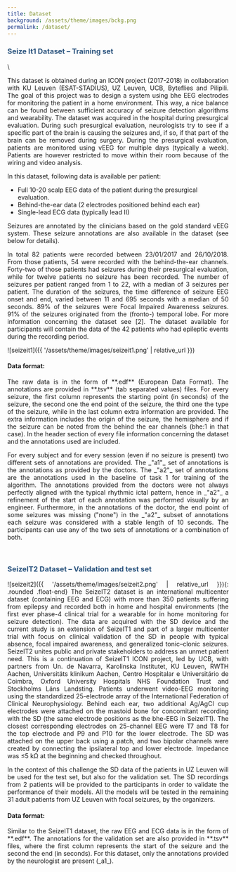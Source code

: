 ```yaml
---
title: Dataset
background: /assets/theme/images/bckg.png
permalink: /dataset/
---
```


### **<span style="color:#2B547E">Seize It1 Dataset – Training set</span>**
\
<p style='text-align: justify;'>
This dataset is obtained during an ICON project (2017-2018) in collaboration with KU Leuven (ESAT-STADIUS), UZ Leuven, UCB, Byteflies and Pilipili. The goal of this project was to design a system using bhe EEG electrodes for monitoring the patient in a home environment. This way, a nice balance can be found between sufficient accuracy of seizure detection algorithms and wearability. The dataset was acquired in the hospital during presurgical evaluation. During such presurgical evaluation, neurologists try to see if a specific part of the brain is causing the seizures and, if so, if that part of the brain can be removed during surgery. During the presurgical evaluation, patients are monitored using vEEG for multiple days (typically a week). Patients are however restricted to move within their room because of the wiring and video analysis.
</p>

In this dataset, following data is available per patient:
- Full 10-20 scalp EEG data of the patient during the presurgical evaluation.
- Behind-the-ear data (2 electrodes positioned behind each ear)
- Single-lead ECG data (typically lead II)

<p style='text-align: justify;'>
Seizures are annotated by the clinicians based on the gold standard vEEG system. These seizure annotations are also available in the dataset (see below for details).
</p>

<p style='text-align: justify;'>
In total 82 patients were recorded between 23/01/2017 and 26/10/2018. From those patients, 54 were recorded with the behind-the-ear channels. Forty-two of those patients had seizures during their presurgical evaluation, while for twelve patients no seizure has been recorded. The number of seizures per patient ranged from 1 to 22, with a median of 3 seizures per patient. The duration of the seizures, the time difference of seizure EEG onset and end, varied between 11 and 695 seconds with a median of 50 seconds. 89% of the seizures were Focal Impaired Awareness seizures. 91% of the seizures originated from the (fronto-) temporal lobe. For more information concerning the dataset see [2]. The dataset available for participants will contain the data of the 42 patients who had epileptic events during the recording period.
</p>

![seizeit1]({{ '/assets/theme/images/seizeit1.png' | relative_url }})

#### Data format:

<p style='text-align: justify;'>
The raw data is in the form of **.edf** (European Data Format). The annotations are provided in **.tsv** (tab separated values) files. For every seizure, the first column represents the starting point (in seconds) of the seizure, the second one the end point of the seizure, the third one the type of the seizure, while in the last column extra information are provided. The extra information includes the origin of the seizure, the hemisphere and if the seizure can be noted from the behind the ear channels (bhe:1 in that case).  In the header section of every file information concerning the dataset and the annotations used are included.
</p>

<p style='text-align: justify;'>
For every subject and for every session (even if no seizure is present) two different sets of annotations are provided. The _"a1"_ set of annotations is the annotations as provided by the doctors. The _"a2"_ set of annotations are the annotations used in the baseline of task 1 for training of the algorithm. The annotations provided from the doctors were not always perfectly aligned with the typical rhythmic ictal pattern, hence in _"a2"_ a refinement of the start of each annotation was performed visually by an engineer. Furthermore, in the annotations of the doctor, the end point of some seizures was missing ("none") in the _"a2"_ subset of annotations each seizure was considered with a stable length of 10 seconds. The participants can use any of the two sets of annotations or a combination of both.
</p>

&nbsp;  

### **<span style="color:#2B547E">SeizeIT2 Dataset – Validation and test set</span>**

<p style='text-align: justify;'>
![seizeit2]({{ '/assets/theme/images/seizeit2.png' | relative_url }}){: .rounded .float-end}
The SeizeIT2 dataset is an international multicenter dataset (containing EEG and ECG) with more than 350 patients suffering from epilepsy and recorded both in home and hospital environments (the first ever phase-4 clinical trial for a wearable for in home monitoring for seizure detection). The data are acquired with the SD device and the current study is an extension of SeizeIT1 and part of a larger multicenter trial with focus on clinical validation of the SD in people with typical absence, focal impaired awareness, and generalized tonic–clonic seizures. SeizeIT2 unites public and private stakeholders to address an unmet patient need. This is a continuation of SeizeIT1 ICON project, led by UCB, with partners from Un. de Navarra, Karolinska Institutet, KU Leuven, RWTH Aachen, Universitäts klinikum Aachen, Centro Hospitalar e Universitário de Coimbra, Oxford University Hospitals NHS Foundation Trust and Stockholms Läns Landsting. 
Patients underwent video-EEG monitoring using the standardized 25-electrode array of the International Federation of Clinical Neurophysiology. Behind each ear, two additional Ag/AgCl cup electrodes were attached on the mastoid bone for concomitant recording with the SD (the same electrode positions as the bhe-EEG in SeizeIT1). The closest corresponding electrodes on 25-channel EEG were T7 and T8 for the top electrode and P9 and P10 for the lower electrode. The SD was attached on the upper back using a patch, and two bipolar channels were created by connecting the ipsilateral top and lower electrode. Impedance was ≤5 kΩ at the beginning and checked throughout.
</p>

<p style='text-align: justify;'>
In the context of this challenge the SD data of the patients in UZ Leuven will be used for the test set, but also for the validation set. The SD recordings from 2 patients  will be provided to the participants in order to validate the performance of their models. All the models will be tested in the remaining 31 adult patients from UZ Leuven with focal seizures, by the organizers. 
</p>

#### Data format:

<p style='text-align: justify;'>
Similar to the SeizeIT1 dataset, the raw EEG and ECG data is in the form of **.edf**. The annotations for the validation set are also provided in **.tsv** files, where the first column represents the start of the seizure and the second the end (in seconds). For this dataset, only the annotations provided by the neurologist are present (_a1_).
</p>